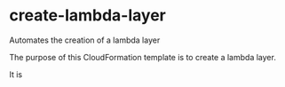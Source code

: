 # create-lambda-layer
Automates the creation of a lambda layer

The purpose of this CloudFormation template is to create a lambda layer.

It is
